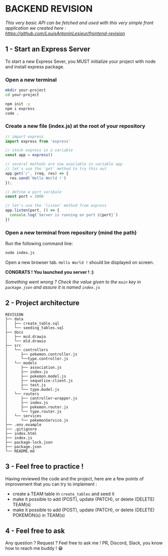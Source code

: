 # BACKEND REVISION

*This very basic API can be fetched and used with this very simple front application we created here : https://github.com/LouisAntoninLesieur/frontend-revision*

## 1 - Start an Express Server

To start a new Express Sever, you MUST initialize your project with node and install express package.

### Open a new terminal

```bash
mkdir your-project
cd your-project

npm init -y
npm i express
code .
```

### Create a new file (index.js) at the root of your repository

```js
// import express
import express from 'express'

// stock express in a variable
const app = express()

// several methods are now available in variable app
// let's use the 'get' method to try this out
app.get('/', (req, res) => {
  res.send('Hello World !')
});

// define a port varibale
const port = 3000

// let's use the 'listen' method from express
app.listen(port, () => {
  console.log(`Server is running on port ${port}`)
})
```

### Open a new terminal from repository (mind the path)

Run the following command line:

```bash
node index.js
```

Open a new browser tab. `Hello World !` should be displayed on screen.

**CONGRATS ! You launched you server ! :)**

*Something went wrong ? Check the value given to the `main` key in `package.json` and assure it is named `index.js`*

## 2 - Project architecture

```text
REVISION
├── data
│   ├── create_table.sql
│   └── seeding_tables.sql
├── docs
│   ├── mcd.drawio
│   └── mld.drawio
├── src
│   └── controllers
│      ├── pokemon.controller.js
│      └──type.controller.js
│   └── models
│      ├── association.js
│      ├── index.js
│      ├── pokemon.model.js
│      ├── sequelize-client.js
│      ├── test.js
│      └── type.model.js
│   └── routers
│      ├── controller-wrapper.js
│      ├── index.js
│      ├── pokemon.router.js
│      └── type.router.js
│   └── services
│      └── pokemonService.js
├── .env.example
├── .gitignore
├── index.html
├── index.js
├── package-lock.json
├── package.json
└── README.md
```

## 3 - Feel free to practice !

Having reviewed the code and the project, here are a few points of improvement that you can try to implement :

- create a TEAM table in `create_tables` and seed it
- make it possible to add (POST), update (PATCH), or delete (DELETE) TEAM(s)
- make it possible to add (POST), update (PATCH), or delete (DELETE) POKEMON(s) in TEAM(s)

## 4 - Feel free to ask

Any question ? Request ? Feel free to ask me ! PR, Discord, Slack, you know how to reach me buddy ! 😁
